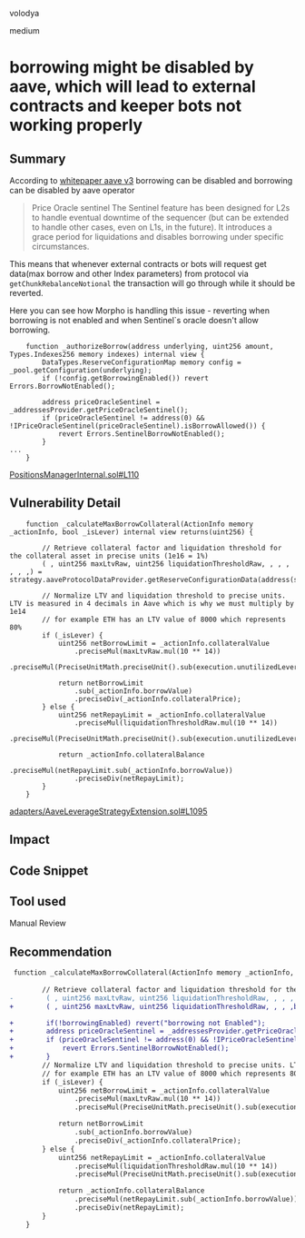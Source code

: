 volodya

medium

# borrowing might be disabled by aave, which will lead to external contracts and keeper bots not working properly

## Summary
According to [whitepaper aave v3](https://github.com/aave/aave-v3-core/blob/master/techpaper/Aave_V3_Technical_Paper.pdf) borrowing can be disabled and borrowing can be disabled by aave operator
>Price Oracle sentinel The Sentinel feature has been designed for L2s to handle eventual downtime of the sequencer (but can be extended to handle
other cases, even on L1s, in the future). It introduces a grace period for
liquidations and disables borrowing under specific circumstances.

This means that whenever external contracts or bots will request get data(max borrow and other Index parameters) from protocol via `getChunkRebalanceNotional` the transaction will go through while it should be reverted.

Here you can see how Morpho is handling this issue - reverting when borrowing is not enabled and when Sentinel`s oracle doesn't
 allow borrowing.
```solidity
    function _authorizeBorrow(address underlying, uint256 amount, Types.Indexes256 memory indexes) internal view {
        DataTypes.ReserveConfigurationMap memory config = _pool.getConfiguration(underlying);
        if (!config.getBorrowingEnabled()) revert Errors.BorrowNotEnabled();

        address priceOracleSentinel = _addressesProvider.getPriceOracleSentinel();
        if (priceOracleSentinel != address(0) && !IPriceOracleSentinel(priceOracleSentinel).isBorrowAllowed()) {
            revert Errors.SentinelBorrowNotEnabled();
        }
...
    }
```
[PositionsManagerInternal.sol#L110](https://github.com/morpho-org/morpho-aave-v3/blob/0f494b8321d20789692e50305532b7f1b8fb23ef/src/PositionsManagerInternal.sol#L110)
## Vulnerability Detail
```solidity
    function _calculateMaxBorrowCollateral(ActionInfo memory _actionInfo, bool _isLever) internal view returns(uint256) {
        
        // Retrieve collateral factor and liquidation threshold for the collateral asset in precise units (1e16 = 1%)
        ( , uint256 maxLtvRaw, uint256 liquidationThresholdRaw, , , , , , ,) = strategy.aaveProtocolDataProvider.getReserveConfigurationData(address(strategy.collateralAsset));

        // Normalize LTV and liquidation threshold to precise units. LTV is measured in 4 decimals in Aave which is why we must multiply by 1e14
        // for example ETH has an LTV value of 8000 which represents 80%
        if (_isLever) {
            uint256 netBorrowLimit = _actionInfo.collateralValue
                .preciseMul(maxLtvRaw.mul(10 ** 14))
                .preciseMul(PreciseUnitMath.preciseUnit().sub(execution.unutilizedLeveragePercentage));

            return netBorrowLimit
                .sub(_actionInfo.borrowValue)
                .preciseDiv(_actionInfo.collateralPrice);
        } else {
            uint256 netRepayLimit = _actionInfo.collateralValue
                .preciseMul(liquidationThresholdRaw.mul(10 ** 14))
                .preciseMul(PreciseUnitMath.preciseUnit().sub(execution.unutilizedLeveragePercentage));

            return _actionInfo.collateralBalance
                .preciseMul(netRepayLimit.sub(_actionInfo.borrowValue))
                .preciseDiv(netRepayLimit);
        }
    }

```
[adapters/AaveLeverageStrategyExtension.sol#L1095](https://github.com/sherlock-audit/2023-05-Index/blob/main/index-coop-smart-contracts/contracts/adapters/AaveLeverageStrategyExtension.sol#L1095)
## Impact

## Code Snippet

## Tool used

Manual Review

## Recommendation

```diff
 function _calculateMaxBorrowCollateral(ActionInfo memory _actionInfo, bool _isLever) internal view returns(uint256) {
        
        // Retrieve collateral factor and liquidation threshold for the collateral asset in precise units (1e16 = 1%)
-        ( , uint256 maxLtvRaw, uint256 liquidationThresholdRaw, , , , , , ,) = strategy.aaveProtocolDataProvider.getReserveConfigurationData(address(strategy.collateralAsset));
+        ( , uint256 maxLtvRaw, uint256 liquidationThresholdRaw, , , ,bool borrowingEnabled , , ,) = strategy.aaveProtocolDataProvider.getReserveConfigurationData(address(strategy.collateralAsset));

+        if(!borrowingEnabled) revert("borrowing not Enabled");
+        address priceOracleSentinel = _addressesProvider.getPriceOracleSentinel();// its a global param that needs to be introduced
+        if (priceOracleSentinel != address(0) && !IPriceOracleSentinel(priceOracleSentinel).isBorrowAllowed()) {
+            revert Errors.SentinelBorrowNotEnabled();
+        }
        // Normalize LTV and liquidation threshold to precise units. LTV is measured in 4 decimals in Aave which is why we must multiply by 1e14
        // for example ETH has an LTV value of 8000 which represents 80%
        if (_isLever) {
            uint256 netBorrowLimit = _actionInfo.collateralValue
                .preciseMul(maxLtvRaw.mul(10 ** 14))
                .preciseMul(PreciseUnitMath.preciseUnit().sub(execution.unutilizedLeveragePercentage));

            return netBorrowLimit
                .sub(_actionInfo.borrowValue)
                .preciseDiv(_actionInfo.collateralPrice);
        } else {
            uint256 netRepayLimit = _actionInfo.collateralValue
                .preciseMul(liquidationThresholdRaw.mul(10 ** 14))
                .preciseMul(PreciseUnitMath.preciseUnit().sub(execution.unutilizedLeveragePercentage));

            return _actionInfo.collateralBalance
                .preciseMul(netRepayLimit.sub(_actionInfo.borrowValue))
                .preciseDiv(netRepayLimit);
        }
    }
```

